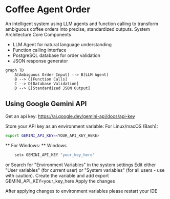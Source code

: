 # Coffee Agent Order
An intelligent system using LLM agents and function calling to transform ambiguous coffee orders into precise, standardized outputs.
System Architecture
Core Components
- LLM Agent for natural language understanding
- Function calling interface
- PostgreSQL database for order validation
- JSON response generator

``` mermaid 
graph TD
    A[Ambiguous Order Input] --> B[LLM Agent]
    B --> C[Function Calls]
    C --> D[Database Validation]
    D --> E[Standardized JSON Output]
```


## Using Google Gemini API

Get an api key:
https://ai.google.dev/gemini-api/docs/api-key

Store your API key as an environment variable:
For Linux/macOS (Bash):
```bash
export GEMINI_API_KEY=<YOUR_API_KEY_HERE>
```

** For Windows: **
Windows
```bash
    setx GEMINI_API_KEY "your_key_here"
```
or 
Search for "Environment Variables" in the system settings
Edit either "User variables" (for current user) or "System variables" (for all users - use with caution).
Create the variable and add export GEMINI_API_KEY=your_key_here
Apply the changes

After applying changes to environment variables please restart your IDE
